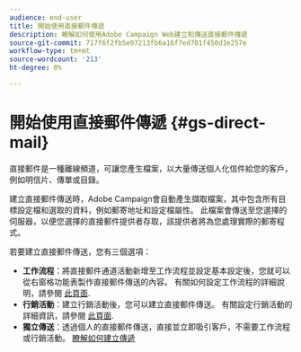 ```yaml
---
audience: end-user
title: 開始使用直接郵件傳遞
description: 瞭解如何使用Adobe Campaign Web建立和傳送直接郵件傳遞
source-git-commit: 717f6f2fb5e07213fb6a16f7ed701f450d1e257e
workflow-type: tm+mt
source-wordcount: '213'
ht-degree: 0%

---
```



# 開始使用直接郵件傳遞 {#gs-direct-mail}

直接郵件是一種離線頻道，可讓您產生檔案，以大量傳送個人化信件給您的客戶，例如明信片、傳單或目錄。

建立直接郵件傳送時，Adobe Campaign會自動產生擷取檔案，其中包含所有目標設定檔和選取的資料，例如郵寄地址和設定檔屬性。 此檔案會傳送至您選擇的伺服器，以便您選擇的直接郵件提供者存取，該提供者將為您處理實際的郵寄程式。

若要建立直接郵件傳送，您有三個選項：

* **工作流程**：將直接郵件通道活動新增至工作流程並設定基本設定後，您就可以從右窗格功能表製作直接郵件傳送的內容。 有關如何設定工作流程的詳細說明，請參閱 [此頁面](../workflows/gs-workflow-creation.md).
* **行銷活動**：建立行銷活動後，您可以建立直接郵件傳送。 有關設定行銷活動的詳細資訊，請參閱 [此頁面](../campaigns/gs-campaigns.md).
* **獨立傳送**：透過個人的直接郵件傳送，直接並立即吸引客戶，不需要工作流程或行銷活動。 [瞭解如何建立傳遞](../msg/gs-deliveries.md)

<!--
<table style="table-layout:fixed"><tr style="border: 0;">
<td>
<a href="create-push.md">
<img alt="Lead" src="assets/do-not-localize/push_create.jpeg">
</a>
<div><a href="create-push.md"><strong>Create a push delivery</strong>
</div>
<p>
</td>
<td>
<a href="content-push.md">
<img alt="Infrequent" src="assets/do-not-localize/push_design.jpeg">
</a>
<div>
<a href="content-push.md"><strong>Design a push delivery<strong></strong></a>
</div>
<p></td>
<td>
<a href="send-push.md">
<img alt="Validation" src="assets/do-not-localize/push_send.jpeg">
</a>
<div>
<a href="send-push.md"><strong>Send a push delivery</strong></a>
</div>
<p>
</td>
<td>
<a href="send-push.md">
<img alt="Validation" src="assets/do-not-localize/push_report.jpeg">
</a>
<div>
<a href="send-push.md"><strong>Push delivery report</strong></a>
</div>
<p>
</td>
</tr></table>
-->
